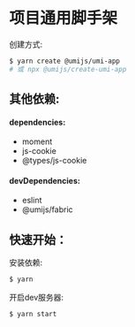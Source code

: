 # 项目通用脚手架

创建方式: 

```bash
$ yarn create @umijs/umi-app
# 或 npx @umijs/create-umi-app
```



## 其他依赖:

#### dependencies:

- moment
- js-cookie
- @types/js-cookie

#### devDependencies:

- eslint
- @umijs/fabric

## 快速开始：

安装依赖:

```bash
$ yarn
```

开启dev服务器:

```bash
$ yarn start
```
